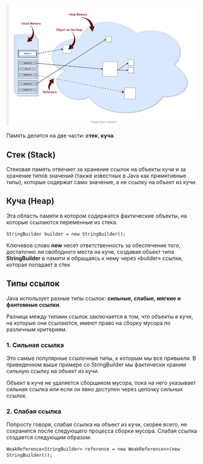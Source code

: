 ![Alt text](https://github.com/Nurlis03/learning-java/blob/main/memoryManagement/memory_structure.png)

Память делится на две части: **стек**, **куча**.

## Стек (Stack)

Стековая память отвечает за хранение ссылок на объекты кучи и за хранение типов значений (также известных в Java как примитивные типы), которые содержат само значение, а не ссылку на объект из кучи.

## Куча (Heap)

Эта область памяти в котором содержатся
фактические объекты, на которые ссылаются переменные из стека.

``` 
StringBuilder builder = new StringBuilder();
```

Ключевое слово **new** несет ответственность за обеспечение того, достаточно ли свободного места на куче, создавая объект типа **StringBuilder** в памяти и обращаясь к нему через «builder» ссылки, которая попадает в стек

## Типы ссылок
Java использует разные типы ссылок: **сильные, слабые, мягкие и фантомные ссылки**.

Разница между типами ссылок заключается в том, что объекты в куче, на которые они ссылаются, имеют право на сборку мусора по различным критериям.

### 1. Сильная ссылка

Это самые популярные ссылочные типы, к которым мы все привыкли. В приведенном выше примере со StringBuilder мы фактически храним сильную ссылку на объект из кучи. 

Объект в куче не удаляется сборщиком мусора, пока на него указывает сильная ссылка или если он явно доступен через цепочку сильных ссылок.

### 2. Слабая ссылка
Попросту говоря, слабая ссылка на объект из кучи, скорее всего, не сохранится после следующего процесса сборки мусора. Слабая ссылка создается следующим образом:

```
WeakReference<StringBuilder> reference = new WeakReference<>(new StringBuilder());
```

